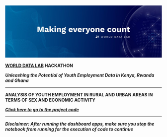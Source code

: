 ![alt text][logo]

[logo]:logo.jfif

**[WORLD DATA LAB]((https://worlddata.io/)) HACKATHON**

***Unleashing the Potential of Youth Employment Data in Kenya, Rwanda and Ghana***

---

**ANALYSIS OF YOUTH EMPLOYMENT IN RURAL AND URBAN AREAS IN TERMS OF SEX AND ECONOMIC ACTIVITY**

***[Click here to go to the project code](WDL_Hackathon.ipynb)***

---

***Disclaimer: After running the dashboard apps, make sure you stop the notebook from running for the execution of code to continue***
